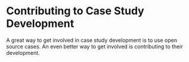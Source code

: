 # Contributing to Case Study Development

A great way to get involved in case study development is to use open source cases. An even better way to get involved is contributing to their development. 
